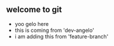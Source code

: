 ## welcome to git

- yoo gelo here
- this is coming from 'dev-angelo'
- i am adding this from 'feature-branch'
